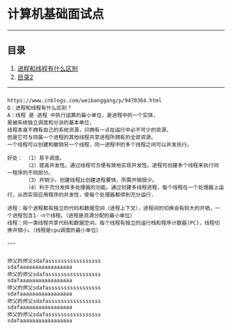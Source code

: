 <!--
 * @Descripttion: 
 * @version: 
 * @Author: wangsf
 * @Date: 2021-06-10 15:02:01
 * @LastEditors: wangsf
 * @LastEditTime: 2021-06-10 17:55:15
-->
# 计算机基础面试点

----
## 目录
1. [进程和线程有什么区别](#jump1)
2. [目录2](#jump2)

---
### <span id="jump1">
    https://www.cnblogs.com/weibanggang/p/9470364.html
    Q：进程和线程有什么区别？
    A：线程 是 进程 中执行运算的最小单位，是进程中的一个实体，
    是被系统独立调度和分派的基本单位，
    线程本身不拥有自己的系统资源，只拥有一点在运行中必不可少的资源，
    但是它可与同属一个进程的其他线程共享进程所拥有的全部资源。
    一个线程可以创建和撤销另一个线程，同一进程中的多个线程之间可以并发执行。

    好处： （1）易于调度。
          （2）提高并发性。通过线程可方便有效地实现并发性。进程可创建多个线程来执行同 一程序的不同部分。
          （3）开销少。创建线程比创建进程要快，所需开销很少。
          （4）利于充分发挥多处理器的功能。通过创建多线程进程，每个线程在一个处理器上运行，从而实现应用程序的并发性，使每个处理器都得到充分运行.

    进程：每个进程都有独立的代码和数据空间（进程上下文），进程间的切换会有较大的开销，一个进程包含1--n个线程。（进程是资源分配的最小单位）
    线程：同一类线程共享代码和数据空间，每个线程有独立的运行栈和程序计数器(PC)，线程切换开销小。（线程是cpu调度的最小单位）

  </span> 
---

### <span id="jump2">
    师父的师父sdafasssssssssssssssss
    sdafaaaaaaaaaaaaaaaaa
    师父的师父sdafasssssssssssssssss
    sdafaaaaaaaaaaaaaaaaa
    师父的师父sdafasssssssssssssssss
    sdafaaaaaaaaaaaaaaaaa
    师父的师父sdafasssssssssssssssss
    sdafaaaaaaaaaaaaaaaaa
    师父的师父sdafasssssssssssssssss
    sdafaaaaaaaaaaaaaaaaa
</span>